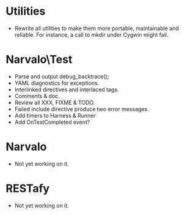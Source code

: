 Utilities
=========

* Rewrite all utilities to make them more portable, maintainable and reliable.
For instance, a call to mkdir under Cygwin might fail.

Narvalo\Test
============

* Parse and output debug_backtrace();
* YAML diagnostics for exceptions.
* Interlinked directives and interlaced tags.
* Comments & doc.
* Review all XXX, FIXME & TODO.
* Failed include directive produce two error messages.
* Add timers to Harness & Runner
* Add OnTestCompleted event?

Narvalo
=======

* Not yet working on it.

RESTafy
=======

* Not yet working on it.


